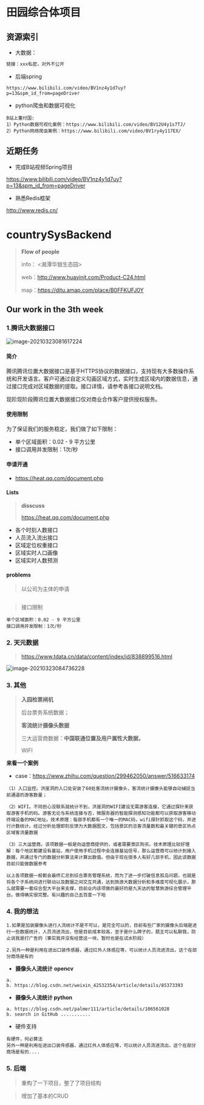 # 田园综合体项目



## 资源索引

- 大数据：

```zsh
链接：xxx私密，对外不公开
```

- 后端spring

```
https://www.bilibili.com/video/BV1nz4y1d7uy?p=13&spm_id_from=pageDriver
```

- python爬虫和数据可视化

```
B站上董付国:
1）Python数据可视化案例：https://www.bilibili.com/video/BV12U4y1s7TJ/
2）Python网络爬虫案例：https://www.bilibili.com/video/BV1ry4y117EX/
```





## 近期任务

- 完成B站视频Spring项目

https://www.bilibili.com/video/BV1nz4y1d7uy?p=13&spm_id_from=pageDriver

- 熟悉Redis框架

http://www.redis.cn/









# countrySysBackend

> **Flow of people**
>
> info： <湘潭华银生态园>
>
> web：http://www.huayinjt.com/Product-C24.html
>
> map：https://ditu.amap.com/place/B0FFKUFJ0Y

## Our work in the 3th week

### 1.腾讯大数据接口

![image-20210323081617224](https://i.loli.net/2021/03/23/zcWsAB1fYS6ZCkO.png)

#### 简介

腾讯腾讯位置大数据接口是基于HTTPS协议的数据接口，支持现有大多数操作系统和开发语言。客户可通过自定义勾画区域方式，实时生成区域内的数据信息，通过接口完成对区域数据的提取。接口详情，请参考各接口说明文档。

现阶现阶段腾讯位置大数据接口仅对商业合作客户提供授权服务。

#### 使用限制

为了保证我们的服务稳定，我们做了如下限制：

- 单个区域面积：0.02 - 9 平方公里
- 接口调用并发限制：1次/秒

#### 申请开通

- https://heat.qq.com/document.php

#### Lists

> **disscuss** 
>
> https://heat.qq.com/document.php

- 各个时刻人数接口
- 人员流入流出接口
- 区域定位权重接口
- 区域实时人口画像
- 区域实时人数预测

#### problems

> 以公司为主体的申请

```

```

> 接口限制

```
单个区域面积：0.02 - 9 平方公里
接口调用并发限制：1次/秒
```

### 2. 天元数据

> https://www.tdata.cn/data/content/index/id/838899516.html

![image-20210323084736228](https://i.loli.net/2021/03/23/PZkSfmCOKxWXJRN.png)

### 3. 其他

> **入园检票闸机**
>
> 后台票务系统数据；
>
> **客流统计摄像头数据**
>
> 三大运营商数据：**中国联通位置及用户属性大数据，**
>
> WIFI

**来看一个案例**

- case：https://www.zhihu.com/question/299462050/answer/516633174

```
（1）入口监控。洪崖洞的入口处安装了60处客流统计摄像头，客流统计摄像头能够自动捕捉当前通道的游客数量；     

（2）WIFI。不同担心没联系就统计不到，洪崖洞的WIFI建设无需游客连接，它通过探针来获取游客手机的码。游客无论与系统连接与否，微服务器的智能探测感知功能都可以获取游客移动终端设备的MAC地址。技术原理：每部手机都有一个唯一的MAC码，wifi探针抓取这个码，并进行计数统计。经过分析处理即刻反馈为大数据图文，包括景区的总客流量数和最关键的景区热点区域客流量数据

（3）三大运营商。该项数据一般是向运营商提供的，或者需要景区购买。技术原理比较好理解：每个地区都建设有基站，用户使用手机过程中会连接基站信号，那么运营商可以统计到接入数据，并通过专门的数据分析算法来计算出数值。但由于现在很多人有好几部手机，因此该数据目前只能做数据参考   

以上各项数据一般都会最终汇总到综合票务管理系统，而为了进一步打破信息孤岛问题，也就是将各个子系统间进行联动以及数据之间交互共通，达到旅游大数据分析和多维度可视化展示，那么就需要一套综合型大平台来支撑，目前业内该项做的最好的是九天达的智慧旅游综合管理平台。做得确实很完整。有兴趣的自己去百度一下哈
```





### 4. 我的想法

```
1.如果是加装摄像头进行人流统计不是不可以，是完全可以的，目前有些厂家的摄像头后端是进行一些数据统计，人员流进流出，但是目前成本较高，至于是什么牌子的，题主可以私聊我，防止说我是打广告的（事实我并没有经营这一块，暂时也是在试水阶段）

2.另外一种是利用在进出口装传感器，通过红外人体感应等，可以统计人员流进流出，这个在部分商场是有的
```

- **摄像头人流统计** **opencv**

```
a. 
b. https://blog.csdn.net/weixin_42532354/article/details/85373393
```

- **摄像头人流统计 python**

```
a. https://blog.csdn.net/palmer111/article/details/106561028
b. search in GitHub ...........
```

- 硬件支持

```
有硬件，何必算法
另外一种是利用在进出口装传感器，通过红外人体感应等，可以统计人员流进流出，这个在部分商场是有的....
```



### 5. 后端

> 重构了一下项目，整了了项目结构





> 增加了基本的CRUD